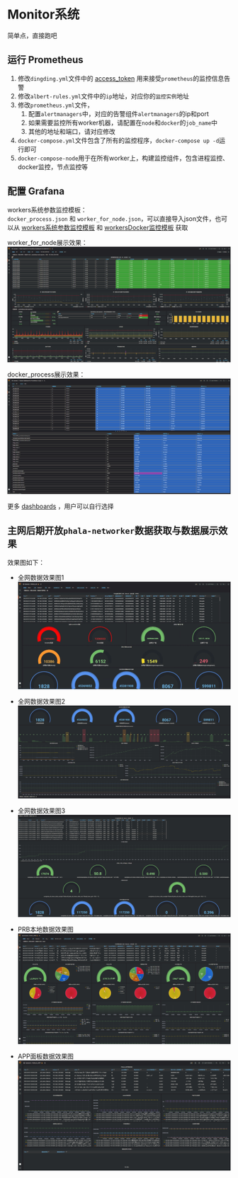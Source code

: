 # Monitor系统

简单点，直接跑吧

## 运行 Prometheus
1. 修改`dingding.yml`文件中的 [access_token](https://open.dingtalk.com/document/robots/custom-robot-access) 用来接受`prometheus`的监控信息告警
2. 修改`albert-rules.yml`文件中的`ip`地址，对应你的`监控实例`地址
3. 修改`prometheus.yml`文件， 
   1. 配置`alertmanagers`中，对应的告警组件`alertmanagers`的ip和port
   2. 如果需要监控所有worker机器，请配置在`node`和`docker`的`job_name`中
   3. 其他的地址和端口，请对应修改
4. `docker-compose.yml`文件包含了所有的监控程序，`docker-compose up -d`运行即可
5. `docker-compose-node`用于在所有worker上，构建监控组件，包含进程监控、docker监控，节点监控等

## 配置 Grafana
workers系统参数监控模板：  
`docker_process.json` 和 `worker_for_node.json`，可以直接导入json文件，也可以从 [workers系统参数监控模板](https://grafana.com/dashboards/8919) 和 [workersDocker监控模板](https://grafana.com/dashboards/8919) 获取

worker_for_node展示效果：  
[![worker_for_node](png/worker_for_node.png)]()  

docker_process展示效果：  
[![docker_process](png/docker_process.png)]()  

更多 [dashboards](https://grafana.com/dashboards/) ，用户可以自行选择

## 主网后期开放`phala-networker`数据获取与数据展示效果  
效果图如下：   
- 全网数据效果图1  
[![全网数据效果图1](png/phala-all-1.png)]()  


- 全网数据效果图2  
[![全网数据效果图2](png/phala-all-2.png)]()  


- 全网数据效果图3  
[![全网数据效果图3](png/phala-all-3.png)]()  


- PRB本地数据效果图  
[![本地数据效果图](png/phala-prb.png)]()  


- APP面板数据效果图  
[![面板数据效果图](png/phala-app.png)]()  
